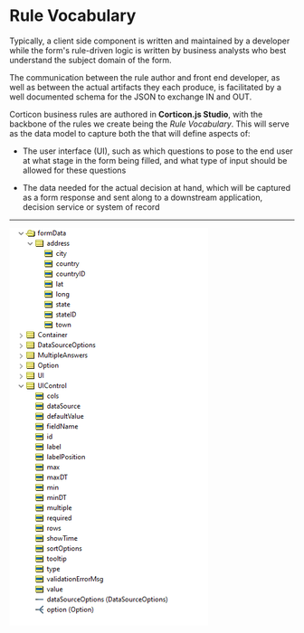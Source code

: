 # Rule Vocabulary


Typically, a client side component is written and maintained by a developer  while the form's rule-driven logic is written by business analysts who  best understand the subject domain of the form.

The communication between the rule author and front end developer, as well as between the actual artifacts they each produce, is facilitated by a well documented schema for the JSON to exchange IN and OUT.

Corticon business rules are authored in **Corticon.js Studio**, with the backbone of the rules we create being the *Rule Vocabulary*. This will serve as the data model to capture both the  that will define aspects of:

  - The user interface (UI), such as which questions to pose to the end user at what stage in the form being filled, and what type of input should be allowed for these questions

  - The data needed for the actual decision at hand, which will be captured as a form response and sent along to a downstream application, decision service or system of record
---
![Rule Vocabulary](../assets/JS%20vocabulary.png)
